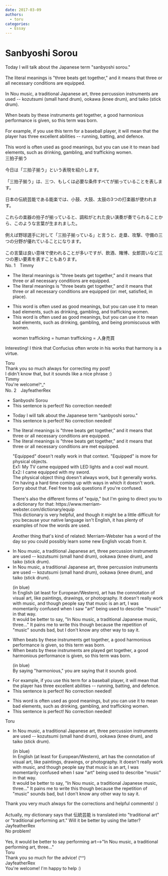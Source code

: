 ```yaml
---
date: 2017-03-09
authors:
  - toru
categories:
  - Essay
---
```


<h1 id="subject_show">Sanbyoshi Sorou</h1>
<div class="date" hidden>Mar 9, 2017 16:31</div>
<div id="post"><div id="body_show_ori">
Today I will talk about the Japanese term "sanbyoshi sorou."<br/><br/>The literal meanings is "three beats get together," and it means that three or all necessary conditions are equipped.<br/><br/>In Nou music, a traditional Japanese art, three percussion instruments are used -- kozutsumi (small hand drum), ookawa (knee drum), and taiko (stick drum).<br/><br/>When beats by these instruments get together, a good harmonious performance is given, so this term was born.<br/><br/>For example, if you use this term for a baseball player, it will mean that the player has three excellent abilities -- running, batting, and defence.<br/><br/>This word is often used as good meanings, but you can use it to mean bad elements, such as drinking, gambling, and trafficking women.
</div></div>

<!-- more -->

<div id="post_ja"><div id="body_show_mo">
三拍子揃う<br/><br/>今日は「三拍子揃う」という表現を紹介します。<br/><br/>「三拍子揃う」は、三つ、もしくは必要な条件すべてが揃っていることを表します。<br/><br/>日本の伝統芸能である能楽では、小鼓、大鼓、太鼓の3つの打楽器が使われます。<br/><br/>これらの楽器の拍子が揃っていると、調和がとれた良い演奏が奏でられることから、このような言葉が生まれました。<br/><br/>例えば野球選手に対して「三拍子揃っている」と言うと、走塁、攻撃、守備の三つの分野が優れていることになります。<br/><br/>この言葉は良い意味で使われることが多いですが、飲酒、賭博、女郎買いなど三つの悪い要素を表すこともあります。
</div></div>
<div id="block"><div class="first_name"> No. 1　<span class="just_name">Timmy</span></div><div id="block2">
<ul class="correction_field">
<li class="incorrect">The literal meanings is "three beats get together," and it means that three or all necessary conditions are equipped.</li>
<li class="corrected correct">
The literal meanings is "three beats get together," and it means that three or all necessary conditions are equipped (or: <span class="f_blue">met</span>, <span class="f_blue">satisfied</span>, <span class="f_blue">in place</span>).
</li>
</ul>
<ul class="correction_field">
<li class="incorrect">This word is often used as good meanings, but you can use it to mean bad elements, such as drinking, gambling, and trafficking women.</li>
<li class="corrected correct">
This word is often used as good meanings, but you can use it to mean bad elements, such as drinking, gambling, and <span class="f_blue">being promiscuous with</span> women.
<p class="correction_comment">women trafficking = human trafficking = 人身売買</p>
</li>
</ul>
<p class="comment_small">
 Interesting! I think that Confucius often wrote in his works that harmony is a virtue.
</p>

</div><div class="name"><span class="just_name">Toru</span><br>
Thank you so much always for correcting my post!<br/>I didn't know that, but it sounds like a nice phrase :)
</div>
<div class="name"><span class="just_name">Timmy</span><br>
You're welcome!^_^
</div>
</div>
<div id="block"><div class="first_name"> No. 2　<span class="just_name">JayfeatherRex</span></div><div id="block2">
<ul class="correction_field">
<li class="incorrect">Sanbyoshi Sorou</li>
<li class="corrected perfect">This sentence is perfect! No correction needed!</li>
</ul>
<ul class="correction_field">
<li class="incorrect">Today I will talk about the Japanese term "sanbyoshi sorou."</li>
<li class="corrected perfect">This sentence is perfect! No correction needed!</li>
</ul>
<ul class="correction_field">
<li class="incorrect">The literal meanings is "three beats get together," and it means that three or all necessary conditions are equipped.</li>
<li class="corrected correct">
The literal meanings is "three beats get together," and it means that three or all necessary conditions are <span class="f_red">met </span><span class="sline">equipped</span>.
<p class="correction_comment">"Equipped" doesn't really work in that context.  "Equipped" is more for physical objects.<br/>Ex1: My TV came equipped with LED lights and a cool wall mount.<br/>Ex2: I came equipped with my sword.<br/>The physical object thing doesn't always work, but it generally works.<br/>I'm having a hard time coming up with ways in which it doesn't work.  Sorry about that.  Feel free to ask questions if you're confused.<br/><br/>There's also the different forms of "equip," but I'm going to direct you to a dictionary for that: https://www.merriam-webster.com/dictionary/equip<br/>This dictionary is very helpful, and though it might be a little difficult for you because your native language isn't English, it has plenty of examples of how the words are used.<br/><br/>Another thing that's kind of related: Merriam-Webster has a word of the day so you could possibly learn some new English vocab from it.</p>
</li>
</ul>
<ul class="correction_field">
<li class="incorrect">In Nou music, a traditional Japanese art, three percussion instruments are used -- kozutsumi (small hand drum), ookawa (knee drum), and taiko (stick drum).</li>
<li class="corrected correct">
In Nou music, a traditional Japanese <span class="f_blue">art</span>, three percussion instruments are used -- kozutsumi (small hand drum), ookawa (knee drum), and taiko (stick drum).
<p class="correction_comment">(in blue)<br/>In English (at least for European/Western), art has the connotation of visual art, like paintings, drawings, or photography.  It doesn't really work with music, and though people say that music is an art, I was momentarily confused when I saw "art" being used to describe "music" in that way.  <br/>It would be better to say, "In Nou music, a traditional Japanese music, three..."  It pains me to write this though because the repetition of "music" sounds bad, but I don't know any other way to say it.</p>
</li>
</ul>
<ul class="correction_field">
<li class="incorrect">When beats by these instruments get together, a good harmonious performance is given, so this term was born.</li>
<li class="corrected correct">
When beats by these instruments <span class="f_red">are played </span><span class="sline">get together</span>, a <span class="sline"><span class="f_blue">good </span></span>harmonious performance is given, so this term was born.
<p class="correction_comment">(in blue)<br/>By saying "harmonious," you are saying that it sounds good.</p>
</li>
</ul>
<ul class="correction_field">
<li class="incorrect">For example, if you use this term for a baseball player, it will mean that the player has three excellent abilities -- running, batting, and defence.</li>
<li class="corrected perfect">This sentence is perfect! No correction needed!</li>
</ul>
<ul class="correction_field">
<li class="incorrect">This word is often used as good meanings, but you can use it to mean bad elements, such as drinking, gambling, and trafficking women.</li>
<li class="corrected perfect">This sentence is perfect! No correction needed!</li>
</ul>
</div><div class="name"><span class="just_name">Toru</span><br><div class="quote_field"><ul class="correction_field">
<li class="corrected correct">
In Nou music, a traditional Japanese <span class="f_blue">art</span>, three percussion instruments are used -- kozutsumi (small hand drum), ookawa (knee drum), and taiko (stick drum).
<p class="correction_comment">
(in blue)<br/>In English (at least for European/Western), art has the connotation of visual art, like paintings, drawings, or photography.  It doesn't really work with music, and though people say that music is an art, I was momentarily confused when I saw "art" being used to describe "music" in that way.  <br/>It would be better to say, "In Nou music, a traditional Japanese music, three..."  It pains me to write this though because the repetition of "music" sounds bad, but I don't know any other way to say it.
</p>
</li>
</ul></div>
Thank you very much always for the corrections and helpful comments! :)<br/><br/>Actually, my dictionary says that 伝統芸能 is translated into "traditional art" or "traditional performing art." Will it be better by using the latter?
</div>
<div class="name"><span class="just_name">JayfeatherRex</span><br>
No problem!<br/><br/>Yes, it would be better to say performing art--&gt;"In Nou music, a traditional performing art, three..."
</div>
<div class="name"><span class="just_name">Toru</span><br>
Thank you so much for the advice! (^^)
</div>
<div class="name"><span class="just_name">JayfeatherRex</span><br>
You're welcome!  I'm happy to help :)
</div>
</div>
